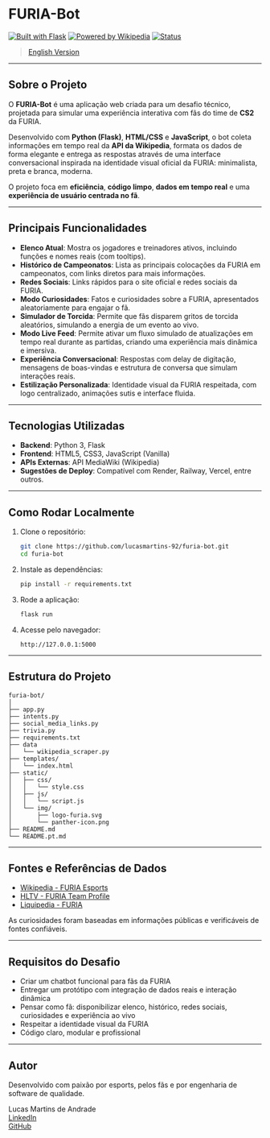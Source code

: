 # FURIA-Bot

[![Built with Flask](https://img.shields.io/badge/Built%20with-Flask-blue)](https://flask.palletsprojects.com/)
[![Powered by Wikipedia](https://img.shields.io/badge/Data-Powered%20by%20Wikipedia-lightgrey)](https://www.wikipedia.org/)
[![Status](https://img.shields.io/badge/Status-Prototype-success)]()

> [English Version](./README.md)

---

## Sobre o Projeto

O **FURIA-Bot** é uma aplicação web criada para um desafio técnico, projetada para simular uma experiência interativa com fãs do time de **CS2** da FURIA.

Desenvolvido com **Python (Flask)**, **HTML/CSS** e **JavaScript**, o bot coleta informações em tempo real da **API da Wikipedia**, formata os dados de forma elegante e entrega as respostas através de uma interface conversacional inspirada na identidade visual oficial da FURIA: minimalista, preta e branca, moderna.

O projeto foca em **eficiência**, **código limpo**, **dados em tempo real** e uma **experiência de usuário centrada no fã**.

---

## Principais Funcionalidades

- **Elenco Atual**: Mostra os jogadores e treinadores ativos, incluindo funções e nomes reais (com tooltips).
- **Histórico de Campeonatos**: Lista as principais colocações da FURIA em campeonatos, com links diretos para mais informações.
- **Redes Sociais**: Links rápidos para o site oficial e redes sociais da FURIA.
- **Modo Curiosidades**: Fatos e curiosidades sobre a FURIA, apresentados aleatoriamente para engajar o fã.
- **Simulador de Torcida**: Permite que fãs disparem gritos de torcida aleatórios, simulando a energia de um evento ao vivo.
- **Modo Live Feed**: Permite ativar um fluxo simulado de atualizações em tempo real durante as partidas, criando uma experiência mais dinâmica e imersiva.
- **Experiência Conversacional**: Respostas com delay de digitação, mensagens de boas-vindas e estrutura de conversa que simulam interações reais.
- **Estilização Personalizada**: Identidade visual da FURIA respeitada, com logo centralizado, animações sutis e interface fluida.

---

## Tecnologias Utilizadas

- **Backend**: Python 3, Flask
- **Frontend**: HTML5, CSS3, JavaScript (Vanilla)
- **APIs Externas**: API MediaWiki (Wikipedia)
- **Sugestões de Deploy**: Compatível com Render, Railway, Vercel, entre outros.

---

## Como Rodar Localmente

1. Clone o repositório:

   ```bash
   git clone https://github.com/lucasmartins-92/furia-bot.git
   cd furia-bot
   ```

2. Instale as dependências:

   ```bash
   pip install -r requirements.txt
   ```

3. Rode a aplicação:

   ```bash
   flask run
   ```

4. Acesse pelo navegador:
   ```
   http://127.0.0.1:5000
   ```

---

## Estrutura do Projeto

```plaintext
furia-bot/
│
├── app.py
├── intents.py
├── social_media_links.py
├── trivia.py
├── requirements.txt
├── data
│   └── wikipedia_scraper.py
├── templates/
│   └── index.html
├── static/
│   ├── css/
│   │   └── style.css
│   ├── js/
│   │   └── script.js
│   └── img/
│       ├── logo-furia.svg
│       └── panther-icon.png
├── README.md
└── README.pt.md
```

---

## Fontes e Referências de Dados

- [Wikipedia - FURIA Esports](https://pt.wikipedia.org/wiki/Furia_Esports)
- [HLTV - FURIA Team Profile](https://www.hltv.org/team/8297/furia)
- [Liquipedia - FURIA](https://liquipedia.net/counterstrike/FURIA)

As curiosidades foram baseadas em informações públicas e verificáveis de fontes confiáveis.

---

## Requisitos do Desafio

- Criar um chatbot funcional para fãs da FURIA
- Entregar um protótipo com integração de dados reais e interação dinâmica
- Pensar como fã: disponibilizar elenco, histórico, redes sociais, curiosidades e experiência ao vivo
- Respeitar a identidade visual da FURIA
- Código claro, modular e profissional

---

## Autor

Desenvolvido com paixão por esports, pelos fãs e por engenharia de software de qualidade.

Lucas Martins de Andrade\
[LinkedIn](https://www.linkedin.com/in/lucas-martins-de-andrade-64043724/)\
[GitHub](https://github.com/lucasmartins-92)
